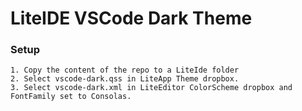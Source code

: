 



LiteIDE VSCode  Dark Theme
=========

### Setup

```
1. Copy the content of the repo to a LiteIde folder
2. Select vscode-dark.qss in LiteApp Theme dropbox.
3. Select vscode-dark.xml in LiteEditor ColorScheme dropbox and FontFamily set to Consolas.
```